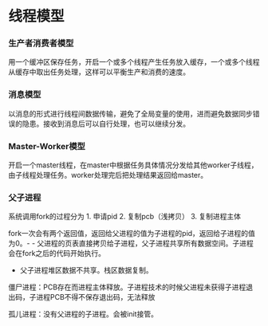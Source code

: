 # 线程模型

### 生产者消费者模型

用一个缓冲区保存任务，开启一个或多个线程产生任务放入缓存，一个或多个线程从缓存中取出任务处理，这样可以平衡生产和消费的速度。

### 消息模型

以消息的形式进行线程间数据传输，避免了全局变量的使用，进而避免数据同步错误的隐患。接收到消息后可以自行处理，也可以继续分发。

### Master-Worker模型

开启一个master线程，在master中根据任务具体情况分发给其他worker子线程，由子线程处理任务。worker处理完后把处理结果返回给master。

### 父子进程

系统调用fork的过程分为 1. 申请pid 2. 复制pcb（浅拷贝） 3. 复制进程主体

fork一次会有两个返回值，返回给父进程的值为子进程的pid，返回给子进程的值为0。- - 父进程的页表直接拷贝给子进程，父子进程共享所有数据空间。子进程会在fork之后的代码开始执行。

* 父子进程堆区数据不共享。栈区数据复制。

僵尸进程：PCB存在而进程主体释放。子进程技术的时候父进程未获得子进程退出码，子进程PCB不得不保存退出码，无法释放

孤儿进程：没有父进程的子进程。会被init接管。

